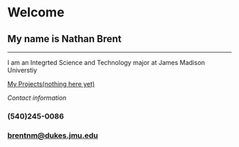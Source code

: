 # Welcome
## My name is Nathan Brent
---
I am an Integrted Science and Technology major at James Madison Universtiy

[My Projects(nothing here yet)](https://www.youtube.com/watch?v=dQw4w9WgXcQ&ab_channel=RickAstleyVEVO)

*Contact information*
### (540)245-0086
### brentnm@dukes.jmu.edu
